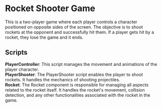 # Rocket Shooter Game

This is a two-player game where each player controls a character positioned on opposite sides of the screen. The objective is to shoot rockets at the opponent and successfully hit them. If a player gets hit by a rocket, they lose the game and it ends.

## Scripts

**PlayerController**: This script manages the movement and animations of the player character.  
**PlayerShooter**: The PlayerShooter script enables the player to shoot rockets. It handles the mechanics of shooting projectiles.  
**Rocket**: The Rocket component is responsible for managing all aspects related to the rocket itself. It handles the rocket's movement, collision detection, and any other functionalities associated with the rocket in the game.  
